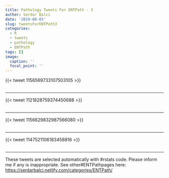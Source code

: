 ```yaml
---
title: Pathology Tweets For ENTPath - 3
author: Serdar Balci
date: '2019-08-03'
slug: tweetsForENTPath3
categories:
  - R
  - tweets
  - pathology
  - ENTPath
tags: []
image:
  caption: ''
  focal_point: ''
---
```



{{< tweet 1156569733107503105 >}}
<br>
<br>
<hr>
{{< tweet 1121828759374450688 >}}
<br>
<br>
<hr>
{{< tweet 1156629832987566080 >}}
<br>
<br>
<hr>
{{< tweet 1147521106183458816 >}}
<br>
<br>
<hr>


These tweets are selected automatically with #rstats code. Please inform me if any is inappropriate.
See other#ENTPathpages here: https://serdarbalci.netlify.com/categories/ENTPath/
